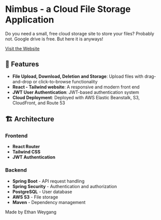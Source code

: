 # Nimbus - a Cloud File Storage Application

Do you need a small, free cloud storage site to store your files? Probably not. Google drive is free. But here it is anyways!

[Visit the Website](https://dx26d5982gukc.cloudfront.net/login)

## 🚀 Features

- **File Upload, Download, Deletion and Storage**: Upload files with drag-and-drop or click-to-browse functionality
- **React - Tailwind website**: A responsive and modern front end
- **JWT User Authentication**: JWT-based authentication system
- **Cloud Deployment**: Deployed with AWS Elastic Beanstalk, S3, CloudFront, and Route 53

## 🏗️ Architecture

### Frontend
- **React Router**
- **Tailwind CSS**
- **JWT Authentication**

### Backend
- **Spring Boot** - API request handling
- **Spring Security** - Authentication and authorization
- **PostgreSQL** - User database
- **AWS S3** - File storage
- **Maven** - Dependency management

Made by Ethan Weygang
